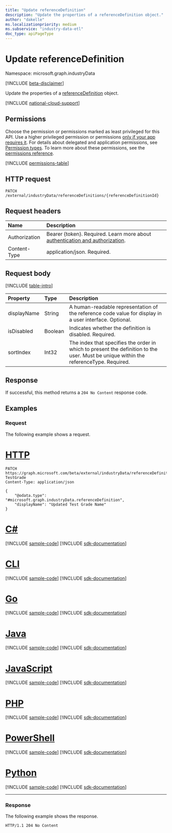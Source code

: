 ```yaml
---
title: "Update referenceDefinition"
description: "Update the properties of a referenceDefinition object."
author: "dakelle"
ms.localizationpriority: medium
ms.subservice: "industry-data-etl"
doc_type: apiPageType
---
```


# Update referenceDefinition

Namespace: microsoft.graph.industryData

[!INCLUDE [beta-disclaimer](../../includes/beta-disclaimer.md)]

Update the properties of a [referenceDefinition](../resources/industrydata-referencedefinition.md) object.

[!INCLUDE [national-cloud-support](../../includes/global-only.md)]

## Permissions

Choose the permission or permissions marked as least privileged for this API. Use a higher privileged permission or permissions [only if your app requires it](/graph/permissions-overview#best-practices-for-using-microsoft-graph-permissions). For details about delegated and application permissions, see [Permission types](/graph/permissions-overview#permission-types). To learn more about these permissions, see the [permissions reference](/graph/permissions-reference).

<!-- {
  "blockType": "permissions",
  "name": "industrydata-referencedefinition-update-permissions"
}
-->
[!INCLUDE [permissions-table](../includes/permissions/industrydata-referencedefinition-update-permissions.md)]

## HTTP request

<!-- {
  "blockType": "ignored"
}
-->
``` http
PATCH /external/industryData/referenceDefinitions/{referenceDefinitionId}
```

## Request headers

|Name|Description|
|:---|:---|
|Authorization|Bearer {token}. Required. Learn more about [authentication and authorization](/graph/auth/auth-concepts).|
|Content-Type|application/json. Required.|

## Request body

[!INCLUDE [table-intro](../../includes/update-property-table-intro.md)]

|Property|Type|Description|
|:---|:---|:---|
| displayName | String  | A human-readable representation of the reference code value for display in a user interface. Optional.               |
| isDisabled  | Boolean | Indicates whether the definition is disabled. Required.                                      |
| sortIndex   | Int32   | The index that specifies the order in which to present the definition to the user. Must be unique within the referenceType. Required. |

## Response

If successful, this method returns a `204 No Content` response code.

## Examples

### Request

The following example shows a request.
# [HTTP](#tab/http)
<!-- {
  "blockType": "request",
  "name": "update_referencedefinition"
}
-->
``` http
PATCH https://graph.microsoft.com/beta/external/industryData/referenceDefinitions/RefGradeLevel-TestGrade
Content-Type: application/json

{
    "@odata.type": "#microsoft.graph.industryData.referenceDefinition",
    "displayName": "Updated Test Grade Name"
}
```

# [C#](#tab/csharp)
[!INCLUDE [sample-code](../includes/snippets/csharp/update-referencedefinition-csharp-snippets.md)]
[!INCLUDE [sdk-documentation](../includes/snippets/snippets-sdk-documentation-link.md)]

# [CLI](#tab/cli)
[!INCLUDE [sample-code](../includes/snippets/cli/update-referencedefinition-cli-snippets.md)]
[!INCLUDE [sdk-documentation](../includes/snippets/snippets-sdk-documentation-link.md)]

# [Go](#tab/go)
[!INCLUDE [sample-code](../includes/snippets/go/update-referencedefinition-go-snippets.md)]
[!INCLUDE [sdk-documentation](../includes/snippets/snippets-sdk-documentation-link.md)]

# [Java](#tab/java)
[!INCLUDE [sample-code](../includes/snippets/java/update-referencedefinition-java-snippets.md)]
[!INCLUDE [sdk-documentation](../includes/snippets/snippets-sdk-documentation-link.md)]

# [JavaScript](#tab/javascript)
[!INCLUDE [sample-code](../includes/snippets/javascript/update-referencedefinition-javascript-snippets.md)]
[!INCLUDE [sdk-documentation](../includes/snippets/snippets-sdk-documentation-link.md)]

# [PHP](#tab/php)
[!INCLUDE [sample-code](../includes/snippets/php/update-referencedefinition-php-snippets.md)]
[!INCLUDE [sdk-documentation](../includes/snippets/snippets-sdk-documentation-link.md)]

# [PowerShell](#tab/powershell)
[!INCLUDE [sample-code](../includes/snippets/powershell/update-referencedefinition-powershell-snippets.md)]
[!INCLUDE [sdk-documentation](../includes/snippets/snippets-sdk-documentation-link.md)]

# [Python](#tab/python)
[!INCLUDE [sample-code](../includes/snippets/python/update-referencedefinition-python-snippets.md)]
[!INCLUDE [sdk-documentation](../includes/snippets/snippets-sdk-documentation-link.md)]

---


### Response

The following example shows the response.
<!-- {
  "blockType": "response",
  "truncated": true
}
-->
```http
HTTP/1.1 204 No Content
```

